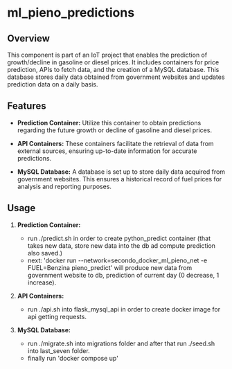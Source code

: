 # ml_pieno_predictions
## Overview

This component is part of an IoT project that enables the prediction of growth/decline in gasoline or diesel prices. It includes containers for price prediction, APIs to fetch data, and the creation of a MySQL database. This database stores daily data obtained from government websites and updates prediction data on a daily basis.

## Features

- **Prediction Container:** Utilize this container to obtain predictions regarding the future growth or decline of gasoline and diesel prices.

- **API Containers:** These containers facilitate the retrieval of data from external sources, ensuring up-to-date information for accurate predictions.

- **MySQL Database:** A database is set up to store daily data acquired from government websites. This ensures a historical record of fuel prices for analysis and reporting purposes.

## Usage

1. **Prediction Container:**
   - run ./predict.sh in order to create python_predict container (that takes new data, store new data into the db ad compute prediction also saved.)
   - next: 'docker run --network=secondo_docker_ml_pieno_net -e FUEL=Benzina pieno_predict' will produce new data from government website to db, prediction of current day (0 decrease, 1 increase).

2. **API Containers:**
   - run ./api.sh into flask_mysql_api in order to create docker image for api getting requests.

3. **MySQL Database:**
   - run ./migrate.sh into migrations folder and after that run ./seed.sh into last_seven folder.
   - finally run 'docker compose up'
